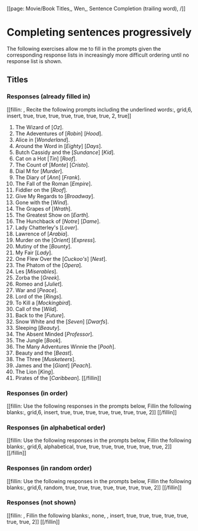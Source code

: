 [[page: Movie/Book Titles,, Wen,, Sentence Completion (trailing word), /]]

# Completing sentences progressively
The following exercises allow me to fill in the prompts given the corresponding response lists in increasingly more difficult ordering until no response list is shown.
## Titles
### Responses (already filled in)
[[fillin: , Recite the following prompts including the underlined words:, grid,6, insert, true, true, true, true, true, true, true, 2, true]]
1. The Wizard of [_Oz_].
1. The Adeventures of [_Robin_] [_Hood_].
1. Alice in [_Wonderland_].
1. Around the Word in [_Eighty_] [_Days_].
1. Butch Cassidy and the [_Sundance_] [_Kid_].
1. Cat on a Hot [_Tin_] [_Roof_].
1. The Count of [_Monte_] [_Cristo_].
1. Dial M for [_Murder_].
1. The Diary of [_Ann_] [_Frank_].
1. The Fall of the Roman [_Empire_].
1. Fiddler on the [_Roof_].
1. Give My Regards to [_Broadway_].
1. Gone with the [_Wind_].
1. The Grapes of [_Wrath_].
1. The Greatest Show on [_Earth_].
1. The Hunchback of [_Notre_] [_Dame_].
1. Lady Chatterley's [_Lover_].
1. Lawrence of [_Arabia_].
1. Murder on the [_Orient_] [_Express_].
1. Mutiny of the [_Bounty_].
1. My Fair [_Lady_].
1. One Flew Over the [_Cuckoo's_] [_Nest_].
1. The Phatom of the [_Opera_].
1. Les [_Miserables_].
1. Zorba the [_Greek_].
1. Romeo and [_Juliet_].
1. War and [_Peace_].
1. Lord of the [_Rings_].
1. To Kill a [_Mockingbird_].
1. Call of the [_Wild_].
1. Back to the [_Future_].
1. Snow White and the [_Seven_] [_Dwarfs_].
1. Sleeping [_Beauty_].
1. The Absent Minded [_Professor_].
1. The Jungle [_Book_].
1. The Many Adventures Winnie the [_Pooh_].
1. Beauty and the [_Beast_].
1. The Three [_Musketeers_].
1. James and the [_Giant_] [_Peach_].
1. The Lion [_King_].
1. Pirates of the [_Caribbean_].
[[/fillin]]

### Responses (in order)
[[fillin: Use the following responses in the prompts below, Fillin the following blanks:, grid,6, insert, true, true, true, true, true, true, true, 2]]
[[/fillin]]

### Responses (in alphabetical order)
[[fillin: Use the following responses in the prompts below, Fillin the following blanks:, grid,6, alphabetical, true, true, true, true, true, true, true, 2]]
[[/fillin]]

### Responses (in random order)
[[fillin: Use the following responses in the prompts below, Fillin the following blanks:, grid,6, random, true, true, true, true, true, true, true, 2]]
[[/fillin]]

### Responses (not shown)
[[fillin: , Fillin the following blanks:, none, , insert, true, true, true, true, true, true, true, 2]]
[[/fillin]]


